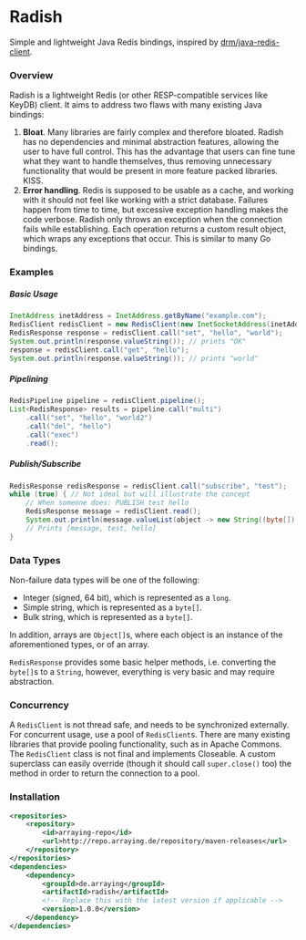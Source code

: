 # Radish
Simple and lightweight Java Redis bindings, inspired by [drm/java-redis-client](https://github.com/drm/java-redis-client).

### Overview
Radish is a lightweight Redis (or other RESP-compatible services like KeyDB) client.
It aims to address two flaws with many existing Java bindings:
1. **Bloat**. Many libraries are fairly complex and therefore bloated.
Radish has no dependencies and minimal abstraction features, allowing the user to have full control.
This has the advantage that users can fine tune what they want to handle themselves, thus removing unnecessary functionality that would be present in more feature packed libraries. KISS.
2. **Error handling**. Redis is supposed to be usable as a cache, and working with it should not feel like working with a strict database.
Failures happen from time to time, but excessive exception handling makes the code verbose.
Radish only throws an exception when the connection fails while establishing.
Each operation returns a custom result object, which wraps any exceptions that occur.
This is similar to many Go bindings.

### Examples
##### Basic Usage
```java
InetAddress inetAddress = InetAddress.getByName("example.com");
RedisClient redisClient = new RedisClient(new InetSocketAddress(inetAddress, 6379), 1 << 16);
RedisResponse response = redisClient.call("set", "hello", "world");
System.out.println(response.valueString()); // prints "OK"
response = redisClient.call("get", "hello");
System.out.println(response.valueString()); // prints "world"
```

##### Pipelining
```java
RedisPipeline pipeline = redisClient.pipeline();
List<RedisResponse> results = pipeline.call("multi")
    .call("set", "hello", "world2")
    .call("del", "hello")
    .call("exec")
    .read();
```

##### Publish/Subscribe
```java
RedisResponse redisResponse = redisClient.call("subscribe", "test");
while (true) { // Not ideal but will illustrate the concept
    // When someone does: PUBLISH test hello
    RedisResponse message = redisClient.read();
    System.out.println(message.valueList(object -> new String((byte[]) object)));
    // Prints [message, test, hello]
}
```

### Data Types

Non-failure data types will be one of the following:
- Integer (signed, 64 bit), which is represented as a `long`.
- Simple string, which is represented as a `byte[]`.
- Bulk string, which is represented as a `byte[]`.

In addition, arrays are `Object[]`s, where each object is an instance of the aforementioned types, or of an array.

`RedisResponse` provides some basic helper methods, i.e. converting the `byte[]`s to a `String`, however, everything is very basic and may require abstraction.

### Concurrency
A `RedisClient` is not thread safe, and needs to be synchronized externally.
For concurrent usage, use a pool of `RedisClient`s.
There are many existing libraries that provide pooling functionality, such as in Apache Commons.
The `RedisClient` class is not final and implements Closeable. 
A custom superclass can easily override (though it should call `super.close()` too) the method in order to return the connection to a pool.

### Installation

```xml
<repositories>
    <repository>
    	<id>arraying-repo</id>
    	<url>http://repo.arraying.de/repository/maven-releases</url>
	</repository>
</repositories>
<dependencies>
    <dependency>
        <groupId>de.arraying</groupId>
        <artifactId>radish</artifactId>
        <!-- Replace this with the latest version if applicable -->
        <version>1.0.0</version>
    </dependency>
</dependencies>
```
